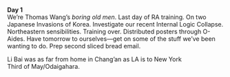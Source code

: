**Day 1**  
We’re Thomas Wang’s *boring old men*. Last day of RA training. On two Japanese Invasions of Korea. Investigate our recent Internal Logic Collapse. Northeastern sensibilities. Training over. Distributed posters through O-Aides. Have tomorrow to ourselves—get on some of the stuff we’ve been wanting to do. Prep second sliced bread email.

Li Bai was as far from home in Chang’an as LA is to New York  
Third of May/Odaigahara.
